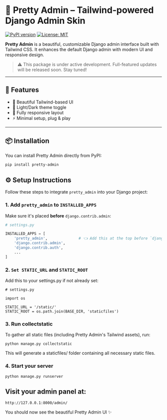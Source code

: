# 🌈 Pretty Admin – Tailwind-powered Django Admin Skin
[![PyPI version](https://badge.fury.io/py/pretty-admin.svg)](https://badge.fury.io/py/pretty-admin)
[![License: MIT](https://img.shields.io/badge/License-MIT-yellow.svg)](https://opensource.org/licenses/MIT)



**Pretty Admin** is a beautiful, customizable Django admin interface built with Tailwind CSS. It enhances the default Django admin with modern UI and responsive design.

> ⚠️ This package is under active development. Full-featured updates will be released soon. Stay tuned!

---

## 🚀 Features

- 🎨 Beautiful Tailwind-based UI
- 🌙 Light/Dark theme toggle
- 📱 Fully responsive layout
- ⚡ Minimal setup, plug & play

---

## 📦 Installation

You can install Pretty Admin directly from PyPI:

```bash
pip install pretty-admin
```

## ⚙️ Setup Instructions

Follow these steps to integrate `pretty_admin` into your Django project:

### 1. Add `pretty_admin` to `INSTALLED_APPS`

Make sure it's placed **before** `django.contrib.admin`:

```python
# settings.py

INSTALLED_APPS = [
    'pretty_admin',              # 👈 Add this at the top before `django.contrib.admin`
    'django.contrib.admin',
    'django.contrib.auth',
    ...
]
```



### 2. `Set STATIC_URL` and `STATIC_ROOT`
Add this to your settings.py if not already set:

```
# settings.py

import os

STATIC_URL = '/static/'
STATIC_ROOT = os.path.join(BASE_DIR, 'staticfiles')
```

### 3. Run collectstatic
To gather all static files (including Pretty Admin's Tailwind assets), run:


```
python manage.py collectstatic
```
This will generate a staticfiles/ folder containing all necessary static files.


### 4. Start your server

```
python manage.py runserver
```
## Visit your admin panel at:
```
http://127.0.0.1:8000/admin/
```
You should now see the beautiful Pretty Admin UI ✨
